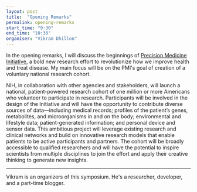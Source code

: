 ```yaml
---
layout: post
title:  "Opening Remarks"
permalink: opening-remarks
start_time: "9:30"
end_time: "10:30"
organiser: "Vikram Dhillon"
---
```


In the opening remarks, I will discuss the beginnings of [Precision Medicine Initiative](https://www.nih.gov/precision-medicine-initiative-cohort-program), a bold new research effort to revolutionize how we improve health and treat disease. My main focus will be on the PMI's goal of creation of a voluntary national research cohort. 

NIH, in collaboration with other agencies and stakeholders, will launch a national, patient-powered research cohort of one million or more Americans who volunteer to participate in research. Participants will be involved in the design of the Initiative and will have the opportunity to contribute diverse sources of data—including medical records; profiles of the patient’s genes, metabolites, and microorganisms in and on the body; environmental and lifestyle data; patient-generated information; and personal device and sensor data. This ambitious project will leverage existing research and clinical networks and build on innovative research models that enable patients to be active participants and partners. The cohort will be broadly accessible to qualified researchers and will have the potential to inspire scientists from multiple disciplines to join the effort and apply their creative thinking to generate new insights. 

---

Vikram is an organizers of this symposium. He's a researcher, developer, and a part-time blogger.

